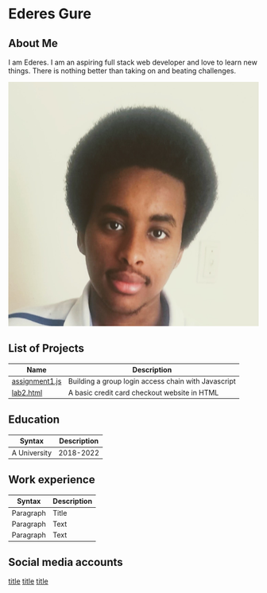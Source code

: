 # Ederes Gure

## About Me

I am Ederes. I am an aspiring full stack web developer and love to learn new things. There is nothing better than taking on and beating challenges. 

![A picture of me](./readme/croppedpic.jpg)


## List of Projects

| Name | Description |
|---------- | ---------- |
| [assignment1.js](https://github.com/jaalle1/HTTP-5111/blob/main/javascript/assignments%20js/assignment1.js) | Building a group login access chain with Javascript |
| [lab2.html](https://github.com/jaalle1/HTTP-5111/blob/main/html%3Acss/lab2assignment.html) | A basic credit card checkout website in HTML |


## Education

| Syntax | Description |
|---------- | ---------- |
| A University | 2018-2022 |



## Work experience

| Syntax | Description |
|---------- | ---------- |
| Paragraph | Title |
| Paragraph | Text |
| Paragraph | Text |

## Social media accounts
[title](https://www.example.com)
[title](https://www.example.com)
[title](https://www.example.com)